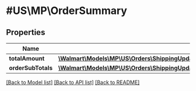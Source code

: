 # #US\MP\OrderSummary

## Properties

Name | Type | Description | Notes
------------ | ------------- | ------------- | -------------
**totalAmount** | [**\Walmart\Models\MP\US\Orders\ShippingUpdates200ResponseOrderOrderSummaryTotalAmount**](ShippingUpdates200ResponseOrderOrderSummaryTotalAmount.md) |  | [optional]
**orderSubTotals** | [**\Walmart\Models\MP\US\Orders\ShippingUpdates200ResponseOrderOrderSummaryOrderSubTotalsInner[]**](ShippingUpdates200ResponseOrderOrderSummaryOrderSubTotalsInner.md) |  | [optional]


[[Back to Model list]](../) [[Back to API list]](../../Api/US/MP) [[Back to README]](../../README.md)
